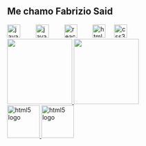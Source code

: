 ## Me chamo Fabrizio Said








<div align="left">
  <img src="https://cdn.jsdelivr.net/gh/devicons/devicon/icons/java/java-original.svg" height="30" alt="java logo"  />
  <img width="12" />
  <img width="12" />
  <img src="https://cdn.jsdelivr.net/gh/devicons/devicon/icons/javascript/javascript-original.svg" height="30" alt="javascript logo"  />
  <img width="12" />
  <img width="12" />
  <img src="https://cdn.jsdelivr.net/gh/devicons/devicon/icons/react/react-original.svg" height="30" alt="react logo"  />
  <img width="12" />
  <img width="12" />
  <img src="https://cdn.jsdelivr.net/gh/devicons/devicon/icons/html5/html5-original.svg" height="30" alt="html5 logo"  />
  <img width="12" />
  <img src="https://cdn.jsdelivr.net/gh/devicons/devicon/icons/css3/css3-original.svg" height="30" alt="css3 logo"  />
</div>



<div>
<a href="https://github.com/FabrizioSsc">
<img loading="lazy" height="150em" src="https://github-readme-stats.vercel.app/api/top-langs/?username=FabrizioSsc&layout=compact&langs_count=7&theme=dracula"/>
<img loading="lazy" height="150em" src="https://github-readme-stats.vercel.app/api?username=FabrizioSsc&show_icons=true&theme=dracula&include_all_commits=true&count_private=true"/> 
 
</div>





 <img src="https://github.com/user-attachments/assets/e8ddd55c-a729-41c2-89f4-67a9a6e6650a" height="75em" alt="html5 logo"  /> 

<img src="https://github.com/user-attachments/assets/8d1e5bfb-8478-4467-96fd-c522adf92f6d" height="75" alt="html5 logo"  /> 


